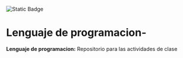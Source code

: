 ![Static Badge](https://img.shields.io/badge/Python-3?style=plastic&logo=Python&logoColor=gray)
# Lenguaje de programacion-
**Lenguaje de programacion:** Repositorio para las actividades de clase
